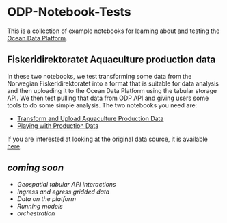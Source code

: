 # ODP-Notebook-Tests
This is a collection of example notebooks for learning about and testing the [Ocean Data Platform](https://www.hubocean.earth/platform).
## Fiskeridirektoratet Aquaculture production data
In these two notebooks, we test transforming some data from the Norwegian Fiskeridirektoratet into a format that is suitable for data analysis and then uploading it to the Ocean Data Platform using the tabular storage API. We then test pulling that data from ODP API and giving users some tools to do some simple analysis. The two notebooks you need are:
- [Transform and Upload Aquaculture Production Data](https://github.com/tomredd/ODP-Notebook-Tests/blob/f4c30c5e79908ebc22adeb9c7909d4c0098b2f4b/Transform%20and%20Upload%20Aquaculture%20Production%20Data.ipynb)
- [Playing with Production Data](https://github.com/tomredd/ODP-Notebook-Tests/blob/dcd8ad027eac8b5e9bead59cca1fe2218511ec92/Fiskeridirektoratet/Playing%20with%20Production%20Data.ipynb)

If you are interested at looking at the original data source, it is available [here](https://www.fiskeridir.no/English/Aquaculture/Statistics/Atlantic-salmon-and-rainbow-trout/grow-out-production).

## _coming soon_
- _Geospatial tabular API interactions_
- _Ingress and egress gridded data_
- _Data on the platform_
- _Running models_
- _orchestration_
